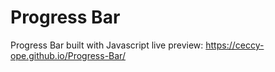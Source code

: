 # Progress Bar
 Progress Bar built with Javascript
live preview: https://ceccy-ope.github.io/Progress-Bar/
